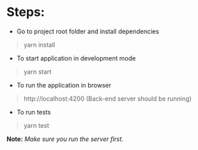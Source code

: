 # Steps:
* Go to project root folder and install dependencies
> yarn install
* To start application in development mode
> yarn start
* To run the application in browser
> http://localhost:4200 (Back-end server should be running)
* To run tests
> yarn test

**Note:**
*Make sure you run the server first.*
